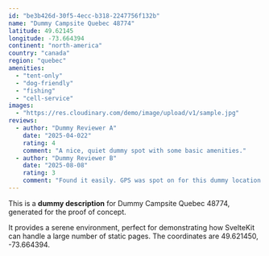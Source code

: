 ```yaml
---
id: "be3b426d-30f5-4ecc-b318-2247756f132b"
name: "Dummy Campsite Quebec 48774"
latitude: 49.62145
longitude: -73.664394
continent: "north-america"
country: "canada"
region: "quebec"
amenities:
  - "tent-only"
  - "dog-friendly"
  - "fishing"
  - "cell-service"
images:
  - "https://res.cloudinary.com/demo/image/upload/v1/sample.jpg"
reviews:
  - author: "Dummy Reviewer A"
    date: "2025-04-022"
    rating: 4
    comment: "A nice, quiet dummy spot with some basic amenities."
  - author: "Dummy Reviewer B"
    date: "2025-08-08"
    rating: 3
    comment: "Found it easily. GPS was spot on for this dummy location."
---
```


This is a **dummy description** for Dummy Campsite Quebec 48774, generated for the proof of concept.

It provides a serene environment, perfect for demonstrating how SvelteKit can handle a large number of static pages. The coordinates are 49.621450, -73.664394.
